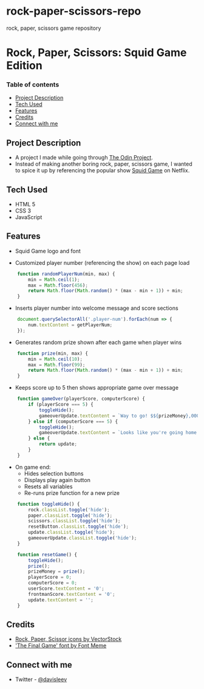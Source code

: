 # rock-paper-scissors-repo
rock, paper, scissors game repository

# Rock, Paper, Scissors: Squid Game Edition

### Table of contents
- [Project Description](#project-description)
- [Tech Used](#tech-used)
- [Features](#features)
- [Credits](#credits)
- [Connect with me](#connect-with-me)

## Project Description
- A project I made while going through [The Odin Project](https://www.theodinproject.com/).
- Instead of making another boring rock, paper, scissors game, I wanted to spice it up by referencing the popular show [Squid Game](https://www.netflix.com/title/81040344) on Netflix.

## Tech Used
- HTML 5
- CSS 3
- JavaScript

## Features
- Squid Game logo and font

- Customized player number (referencing the show) on each page load
``` javascript
    function randomPlayerNum(min, max) {
        min = Math.ceil(1);
        max = Math.floor(456);
        return Math.floor(Math.random() * (max - min + 1)) + min;
    }
```

- Inserts player number into welcome message and score sections
``` javascript
    document.querySelectorAll('.player-num').forEach(num => {
        num.textContent = getPlayerNum;
    });
```

- Generates random prize shown after each game when player wins
``` javascript
    function prize(min, max) {
        min = Math.ceil(10);
        max = Math.floor(99);
        return Math.floor(Math.random() * (max - min + 1)) + min;
    }
```

- Keeps score up to 5 then shows appropriate game over message
``` javascript
    function gameOver(playerScore, computerScore) {
        if (playerScore === 5) {
            toggleHide();
            gameoverUpdate.textContent = `Way to go! $${prizeMoney},000,000 will be desposited into your account!`;
        } else if (computerScore === 5) {
            toggleHide();
            gameoverUpdate.textContent = `Looks like you're going home empty handed. Better luck next time!`;
        } else {
            return update;
        }
    }
```
- On game end: 
    - Hides selection buttons
    - Displays play again button
    - Resets all variables
    - Re-runs prize function for a new prize
``` javascript
    function toggleHide() {
        rock.classList.toggle('hide');
        paper.classList.toggle('hide');
        scissors.classList.toggle('hide');
        resetButton.classList.toggle('hide');
        update.classList.toggle('hide');
        gameoverUpdate.classList.toggle('hide');
    }

    function resetGame() {
        toggleHide();
        prize();
        prizeMoney = prize();
        playerScore = 0;
        computerScore = 0;
        userScore.textContent = '0';
        frontmanScore.textContent = '0';
        update.textContent = '';
    }
```

## Credits
- [Rock, Paper, Scissor icons by VectorStock](https://www.vectorstock.com/royalty-free-vector/rock-paper-scissors-hand-gesture-vector-25169733)
- ['The Final Game' font by Font Meme](https://fontmeme.com/squid-game-font/)

## Connect with me
- Twitter - [@davisleev](https://twitter.com/davisleev)